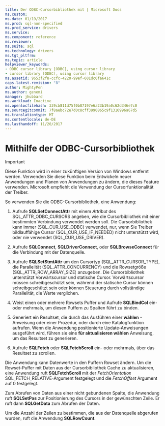 ```yaml
---
title: Der ODBC-Cursorbibliothek mit | Microsoft Docs
ms.custom: 
ms.date: 01/19/2017
ms.prod: sql-non-specified
ms.prod_service: drivers
ms.service: 
ms.component: reference
ms.reviewer: 
ms.suite: sql
ms.technology: drivers
ms.tgt_pltfrm: 
ms.topic: article
helpviewer_keywords:
- ODBC cursor library [ODBC], using cursor library
- cursor library [ODBC], using cursor library
ms.assetid: 9653f2f8-ccfc-4220-99ef-601dc0fa641c
caps.latest.revision: "8"
author: MightyPen
ms.author: genemi
manager: jhubbard
ms.workload: Inactive
ms.openlocfilehash: 339cb811d75f0b87197e6a23b19a0c62d346e7c0
ms.sourcegitcommit: 7f8aebc72e7d0c8cff3990865c9f1316996a67d5
ms.translationtype: MT
ms.contentlocale: de-DE
ms.lasthandoff: 11/20/2017
---
```

# <a name="using-the-odbc-cursor-library"></a>Mithilfe der ODBC-Cursorbibliothek
> [!IMPORTANT]  
>  Diese Funktion wird in einer zukünftigen Version von Windows entfernt werden. Verwenden Sie diese Funktion beim Entwickeln neuer Anwendungen und Planen von Anwendungen zu ändern, die dieses Feature verwenden. Microsoft empfiehlt die Verwendung der Cursorfunktionalität der Treiber.  
  
 So verwenden Sie die ODBC-Cursorbibliothek, eine Anwendung:  
  
1.  Aufrufe **SQLSetConnectAttr** mit einem *Attribut* des SQL_ATTR_ODBC_CURSORS angeben, wie die Cursorbibliothek mit einer bestimmten Verbindung verwendet werden soll. Die Cursorbibliothek kann immer (SQL_CUR_USE_ODBC) verwendet, nur, wenn Sie Treiber bildlauffähige Cursor (SQL_CUR_USE_IF_NEEDED) nicht unterstützt wird, oder nie verwendet (SQL_CUR_USE_DRIVER).  
  
2.  Aufrufe **SQLConnect**, **SQLDriverConnect**, oder **SQLBrowseConnect** für die Verbindung mit der Datenquelle.  
  
3.  Aufrufe **SQLSetStmtAttr** um den Cursortyp (SQL_ATTR_CURSOR_TYPE), die Parallelität (SQL_ATTR_CONCURRENCY) und die Rowsetgröße (SQL_ATTR_ROW_ARRAY_SIZE) anzugeben. Die Cursorbibliothek unterstützt Vorwärtscursor und statische Cursor. Vorwärtscursor müssen schreibgeschützt sein, während der statische Cursor können schreibgeschützt sein oder können Steuerung durch vollständige Parallelität, die Werte verglichen.  
  
4.  Weist einen oder mehrere Rowsets Puffer und Aufrufe **SQLBindCol** ein- oder mehrmals, um diesen Puffern zu Spalten führt zu binden.  
  
5.  Generiert ein Resultset, die durch das Ausführen einer **wählen** -Anweisung oder einer Prozedur, oder durch eine Katalogfunktion aufrufen. Wenn die Anwendung positionierte Update-Anweisungen ausgeführt wird, führen sie eine **für aktualisieren wählen** Anweisung, um das Resultset zu generieren.  
  
6.  Aufrufe **SQLFetch** oder **SQLFetchScroll** ein- oder mehrmals, über das Resultset zu scrollen.  
  
 Die Anwendung kann Datenwerte in den Puffern Rowset ändern. Um die Rowset-Puffer mit Daten aus der Cursorbibliothek Cache zu aktualisieren, eine Anwendung ruft **SQLFetchScroll** mit der *FetchOrientation* SQL_FETCH_RELATIVE-Argument festgelegt und die  *FetchOffset* Argument auf 0 festgelegt.  
  
 Zum Abrufen von Daten aus einer nicht gebundenen Spalte, die Anwendung ruft **SQLSetPos** zur Positionierung des Cursors in der gewünschten Zeile. Er ruft dann **SQLGetData** zum Abrufen der Daten.  
  
 Um die Anzahl der Zeilen zu bestimmen, die aus der Datenquelle abgerufen wurden, ruft die Anwendung **SQLRowCount**.
